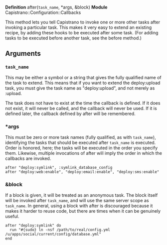 **Definition**
    after(`task_name`, *args, &block) 
**Module**
    Capistrano::Configuration::Callbacks 

This method lets you tell Capistrano to invoke one or more other tasks after invoking a particular task. This makes it very easy to extend an existing recipe, by adding these hooks to be executed after some task. (For adding tasks to be executed before another task, see the before method.)

## Arguments

### `task_name`

This may be either a symbol or a string that gives the fully qualified name of the task to extend. This means that if you want to extend the deploy:upload task, you must give the task name as "deploy:upload", and not merely as :upload.

The task does not have to exist at the time the callback is defined. If it does not exist, it will never be called, and the callback will never be used. If it is defined later, the callback defined by after will be remembered.

### *args

This must be zero or more task names (fully qualified, as with `task_name`), identifying the tasks that should be executed after `task_name` is executed. Order is honored, here; the tasks will be executed in the order you specify them. Likewise, multiple invocations of after will imply the order in which the callbacks are invoked.

    after "deploy:symlink", :symlink_database_config
    after "deploy:web:enable", "deploy:email:enable", "deploy:sms:enable"

### &block

If a block is given, it will be treated as an anonymous task. The block itself will be invoked after `task_name`, and will use the same server scope as `task_name`. In general, using a block with after is discouraged because it makes it harder to reuse code, but there are times when it can be genuinely useful.

    after "deploy:symlink" do
      run "#{sudo} ln -nsf /path/to/real/config.yml /u/apps/social/current/config/database.yml"
    end
